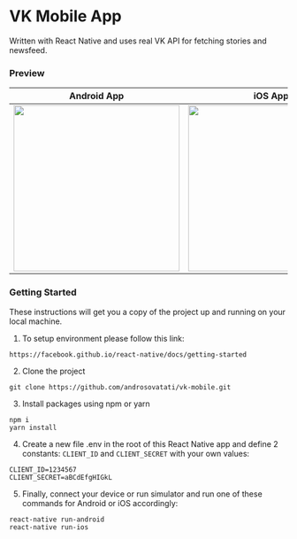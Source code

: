 # VK Mobile App  
  
Written with React Native and uses real VK API for fetching stories and newsfeed.  

### Preview
Android App | iOS App
:-------------------------:|:-------------------------:
<img src="./android-preview.gif" width="300" /> | <img src="./ios-preview.gif" width="300" />

### Getting Started
These instructions will get you a copy of the project up and running on your local machine.
1. To setup environment please follow this link:
```
https://facebook.github.io/react-native/docs/getting-started
```
2. Clone the project
```
git clone https://github.com/androsovatati/vk-mobile.git
```
3.  Install packages using npm or yarn
```
npm i
yarn install
```
4. Create a new file .env in the root of this React Native app and define 2 constants: `CLIENT_ID` and `CLIENT_SECRET` with your own values:
```
CLIENT_ID=1234567
CLIENT_SECRET=aBCdEfgHIGkL
```
5. Finally, connect your device or run simulator and run one of these commands for Android or iOS accordingly:
```
react-native run-android
react-native run-ios
```

